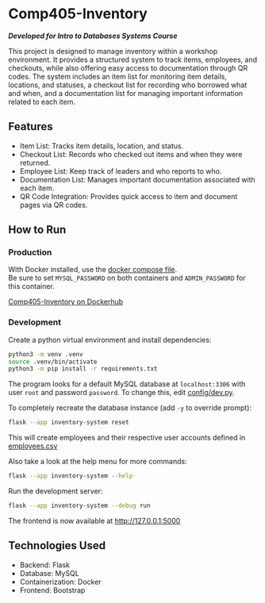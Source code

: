 # Comp405-Inventory

***Developed for Intro to Databases Systems Course***

This project is designed to manage inventory within a workshop environment. 
It provides a structured system to track items, employees, and checkouts, while also offering easy access to 
documentation through QR codes. The system includes an item list for monitoring item details, locations, and statuses, 
a checkout list for recording who borrowed what and when, and a documentation list for managing important information 
related to each item.

## Features
- Item List: Tracks item details, location, and status.
- Checkout List: Records who checked out items and when they were returned.
- Employee List: Keep track of leaders and who reports to who.
- Documentation List: Manages important documentation associated with each item.
- QR Code Integration: Provides quick access to item and document pages via QR codes.

## How to Run
### Production
With Docker installed, use the [docker compose file](docker-compose.yaml).\
Be sure to set `MYSQL_PASSWORD` on both containers and `ADMIN_PASSWORD` for this container.

[Comp405-Inventory on Dockerhub](https://hub.docker.com/r/teknicallity/comp405-inventory)

### Development

Create a python virtual environment and install dependencies:
```bash
python3 -m venv .venv
source .venv/bin/activate
python3 -m pip install -r requirements.txt
```

The program looks for a default MySQL database at `localhost:3306` with user `root` and password `password`.
To change this, edit [config/dev.py](config/dev.py).

To completely recreate the database instance (add `-y` to override prompt):
```bash
flask --app inventory-system reset
```
This will create employees and their respective user accounts defined in [employees.csv](./employees.csv)

Also take a look at the help menu for more commands:
```bash
flask --app inventory-system --help
```

Run the development server:
```bash
flask --app inventory-system --debug run
```
The frontend is now available at http://127.0.0.1:5000

## Technologies Used
- Backend: Flask
- Database: MySQL
- Containerization: Docker
- Frontend: Bootstrap